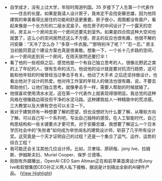 - 自学成才，没有上过大学，年轻时周游列国。35 岁接下了人生第一个代表作——住吉的长屋。如果是我请人设计房子，我肯定不会找安藤忠雄，因为他将建筑的审美看得比居住的功能和舒适更重要。房子很小，周围都没有窗户，看起来像是一个长方形的二层水泥盒子。他在房子的中间设计了一个露天的空间，房主从一个房间去另一个房间还要先到室外。如果是四合院这种大空间也就罢了，这么小的空间居然还这么不方便。房主的反应也很有趣，他很不解的问安藤：“天冷了怎么办？“多穿一件衣服。”“那特别冷了呢？” “忍一忍。” 房主当初能同意这个建设方案也真是很勇敢。想象一下，一个长十几步路的空间，从一个房间走到另一个房间，在雨天居然还要打伞！
- 看了他的一些视频之后，感觉他是一个有自己独立思考的人，很像北野武之类的上了年纪的人，很有生命的活力。他说他的设计就是要对抗流行趋势，这可能和他年轻的时候曾经当过拳击手有关。他动了大手术 之后还坚持做设计，也看出他对于设计的热爱。他对待工作室的年轻人的做法也很有趣，说，不要去帮助他们，让他们独立思考。就像拳击手一样，需要人帮助的时候就输了。  
- 他很喜欢使用清水水泥，这在第一个代表作上就表现得很明显。我总觉的这种风格在很像路边斑驳但干净的水泥马路。这种建筑给人一种精致中的荒凉感。三大教堂以及大佛有空也可以关注一下。
- 我对于建筑师有一种想要了解的愿望，但也没想好为什么要了解，从哪些方向了解。可以自己写一个系列吧，写出自己独特的感受。在人工智能时代，自己构思结构和一些关键要点才更可贵。对于安藤忠雄，我想要了解这么一个日本学历社会中的“失败者”如何成为举世闻名的建筑设计师，斩获了几乎所有设计奖。这究竟是一个天才证明自己的过程？还是一个集合了运气、运作、运势的综合工程？
- 我可能还会关注其他几位设计师。比如，贝聿铭、原研哉、jony Ive、拉姆斯、伊姆斯夫妇、Muriel Cooper、保罗·兰德等。
- 刚刚有外媒曝出，OpenAI CEO Sam Altman正在和前苹果首席设计师Jony Ive和软银集团CEO孙正义两人私下接触，据说是计划搞出全新的AI硬件产品。 ([View Highlight](https://read.readwise.io/read/01hbdtdmmvdac6dj50qe9cayqs))
